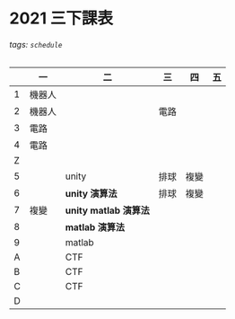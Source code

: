 # 2021 三下課表
###### tags: `schedule`


|     | 一     | 二                               | 三   | 四   | 五  |
| --- | ------ | -------------------------------- | ---- | ---- | --- |
| 1   | 機器人 |                                  |      |      |     |
| 2   | 機器人 |                                  | 電路 |      |     |
| 3   | 電路   |                                  |      |      |     |
| 4   | 電路   |                                  |      |      |     |
| Z   |        |                                  |      |      |     |
| 5   |        | unity                            | 排球 | 複變 |     |
| 6   |        | **unity**   **演算法**           | 排球 | 複變 |     |
| 7   | 複變   | **unity** **matlab**  **演算法** |      |      |     |
| 8   |        | **matlab**      **演算法**       |      |      |     |
| 9   |        | matlab                           |      |      |     |
| A   |        | CTF                              |      |      |     |
| B   |        | CTF                              |      |      |     |
| C   |        | CTF                              |      |      |     |
| D   |        |                                  |      |      |     |

